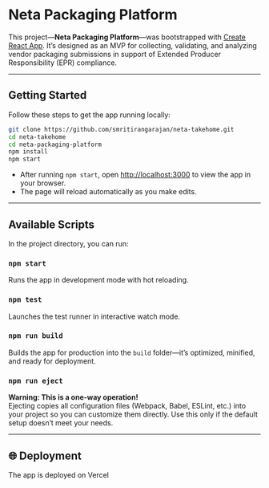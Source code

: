 # Neta Packaging Platform

This project—**Neta Packaging Platform**—was bootstrapped with [Create React App](https://github.com/facebook/create-react-app). It’s designed as an MVP for collecting, validating, and analyzing vendor packaging submissions in support of Extended Producer Responsibility (EPR) compliance.

---

## Getting Started

Follow these steps to get the app running locally:

```bash
git clone https://github.com/smritirangarajan/neta-takehome.git
cd neta-takehome
cd neta-packaging-platform
npm install
npm start
```

- After running `npm start`, open [http://localhost:3000](http://localhost:3000) to view the app in your browser.  
- The page will reload automatically as you make edits.

---

## Available Scripts

In the project directory, you can run:

### `npm start`
Runs the app in development mode with hot reloading.

### `npm test`
Launches the test runner in interactive watch mode.

### `npm run build`
Builds the app for production into the `build` folder—it’s optimized, minified, and ready for deployment.

### `npm run eject`
**Warning: This is a one-way operation!**  
Ejecting copies all configuration files (Webpack, Babel, ESLint, etc.) into your project so you can customize them directly. Use this only if the default setup doesn’t meet your needs.

---

## 🌐 Deployment

The app is deployed on Vercel

